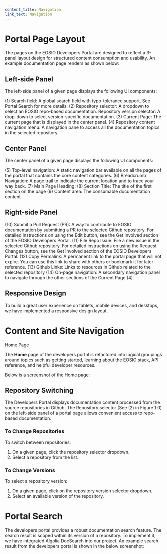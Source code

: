 ```yaml
---
content_title: Navigation
link_text: Navigation
---
```


# Portal Page Layout 

The pages on the EOSIO Developers Portal are designed to reflect a 3-panel layout design for structured content consumption and usability. An example documentation page renders as shown below: 

<pic>


## Left-side Panel

The left-side panel of a given page displays the following UI components: 

(1) Search field: A global search field with typo-tolerance support. See Portal Search for more details. 
(2) Repository selector: A dropdown to select an EOSIO repo-based documentation. Repository version selector: A drop-down to select version-specific documentation. 
(3) Current Page: The current page that is displayed in the center panel. 
(4) Repository content navigation menu: A navigation pane to access all the documentation topics in the selected repository. 

## Center Panel
The center panel of a given page displays the following UI components: 

(5) Top-level navigation: A static navigation bar available on all the pages of the portal that contains the core content categories.
(6) Breadcrumb Navigation:  A page trail to indicate the current location and to trace your way back.
(7) Main Page Heading: 
(8) Section Title: The title of the first section on the page
(9) Content area:  The consumable documentation content

## Right-side Panel

(10) Submit a Pull Request (PR): A way to contribute to EOSIO documentation by submitting a PR to the selected Github repository. For detailed instructions on using the Edit button, see the Get Involved section of the EOSIO Developers Portal. 
(11) File Repo Issue: File a new issue in the selected Github repository. For detailed instructions on using the Request Changes button, see the Get Involved section of the EOSIO Developers Portal. 
(12) Copy Permalink: A permanent link to the portal page that will not expire. You can use this link to share with others or bookmark it for later reference. 
(13) Github Links: Links to resources in Github related to the selected repository 
(14) On-page navigation: A secondary navigation panel to navigate through the other sections of the Current Page (4). 

## Responsive Design

To build a great user experience on tablets, mobile devices, and desktops, we have implemented a responsive design layout. 

<pic>


# Content and Site Navigation

Home Page

The **Home** page of the developers portal is refactored into logical groupings around topics such as getting started, learning about the EOSIO stack, API reference, and helpful developer resources. 

Below is a screenshot of the Home page:

<pic>

## Repository Switching 
The Developers Portal displays documentation content processed from the source repositories in Github. The Repository selector (See (2) in Figure 1.0) on the left-side panel of a portal page allows convenient access to repo-based documentation. 

### To Change Repositories
To switch between repositories:

1. On a given page, click the repository selector dropdown. 
2. Select a repository from the list. 
<pic>

### To Change Versions
To select a repository version: 

1. On a given page, click on the repository version selector dropdown. 
2. Select an available version of the repository.
<pic>

# Portal Search 

The developers portal provides a robust documentation search feature. The search result is scoped within its version of a repository. To implement it, we have integrated Algolia DocSearch into our project. An example search result from the developers portal is shown in the below screenshot:

<pic>